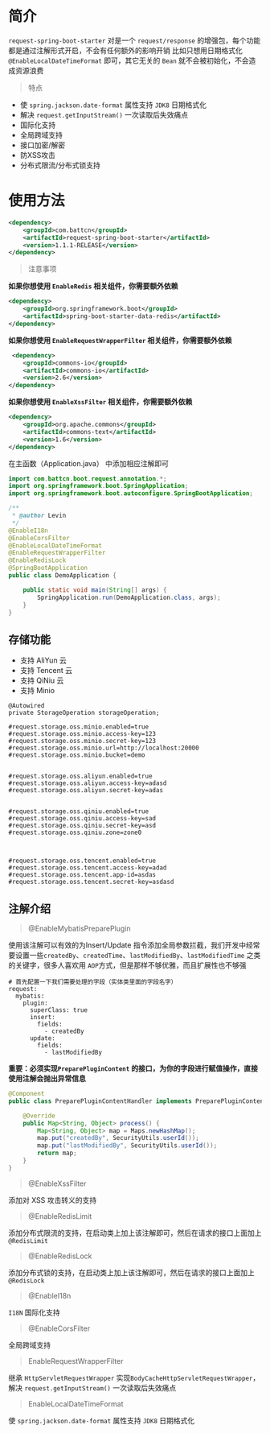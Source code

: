 # 简介

`request-spring-boot-starter` 对是一个 `request/response` 的增强包，每个功能都是通过注解形式开启，不会有任何额外的影响开销
比如只想用日期格式化 `@EnableLocalDateTimeFormat` 即可，其它无关的 `Bean` 就不会被初始化，不会造成资源浪费 


> 特点

- 使 `spring.jackson.date-format` 属性支持 `JDK8` 日期格式化
- 解决 `request.getInputStream()` 一次读取后失效痛点  
- 国际化支持
- 全局跨域支持
- 接口加密/解密
- 防XSS攻击
- 分布式限流/分布式锁支持

# 使用方法

``` xml
<dependency>
    <groupId>com.battcn</groupId>
    <artifactId>request-spring-boot-starter</artifactId>
    <version>1.1.1-RELEASE</version>
</dependency>
```

> 注意事项

**如果你想使用 `EnableRedis` 相关组件，你需要额外依赖**

``` xml
<dependency>
    <groupId>org.springframework.boot</groupId>
    <artifactId>spring-boot-starter-data-redis</artifactId>
</dependency>
```

**如果你想使用 `EnableRequestWrapperFilter` 相关组件，你需要额外依赖**

``` xml
 <dependency>
    <groupId>commons-io</groupId>
    <artifactId>commons-io</artifactId>
    <version>2.6</version>
</dependency>
```

**如果你想使用 `EnableXssFilter` 相关组件，你需要额外依赖**

``` xml
<dependency>
    <groupId>org.apache.commons</groupId>
    <artifactId>commons-text</artifactId>
    <version>1.6</version>
</dependency>
```



在主函数（Application.java） 中添加相应注解即可

``` java
import com.battcn.boot.request.annotation.*;
import org.springframework.boot.SpringApplication;
import org.springframework.boot.autoconfigure.SpringBootApplication;

/**
 * @author Levin
 */
@EnableI18n
@EnableCorsFilter
@EnableLocalDateTimeFormat
@EnableRequestWrapperFilter
@EnableRedisLock
@SpringBootApplication
public class DemoApplication {

    public static void main(String[] args) {
        SpringApplication.run(DemoApplication.class, args);
    }
}

```


## 存储功能

- 支持 AliYun 云
- 支持 Tencent 云
- 支持 QiNiu 云
- 支持 Minio 

``` 
@Autowired
private StorageOperation storageOperation;

#request.storage.oss.minio.enabled=true
#request.storage.oss.minio.access-key=123
#request.storage.oss.minio.secret-key=123
#request.storage.oss.minio.url=http://localhost:20000
#request.storage.oss.minio.bucket=demo


#request.storage.oss.aliyun.enabled=true
#request.storage.oss.aliyun.access-key=adasd
#request.storage.oss.aliyun.secret-key=adas


#request.storage.oss.qiniu.enabled=true
#request.storage.oss.qiniu.access-key=sad
#request.storage.oss.qiniu.secret-key=asd
#request.storage.oss.qiniu.zone=zone0



#request.storage.oss.tencent.enabled=true
#request.storage.oss.tencent.access-key=adad
#request.storage.oss.tencent.app-id=asdas
#request.storage.oss.tencent.secret-key=asdasd
```


## 注解介绍

> @EnableMybatisPreparePlugin

使用该注解可以有效的为Insert/Update 指令添加全局参数拦截，我们开发中经常要设置一些`createdBy`、`createdTime`、`lastModifiedBy`、`lastModifiedTime` 之类的关键字，很多人喜欢用 `AOP`方式，但是那样不够优雅，而且扩展性也不够强
``` properties
# 首先配置一下我们需要处理的字段（实体类里面的字段名字）
request:
  mybatis:
    plugin:
      superClass: true
      insert:
        fields:
          - createdBy
      update:
        fields:
          - lastModifiedBy            
```

**重要：必须实现`PreparePluginContent` 的接口，为你的字段进行赋值操作，直接使用注解会抛出异常信息**

``` java
@Component
public class PreparePluginContentHandler implements PreparePluginContent {

    @Override
    public Map<String, Object> process() {
        Map<String, Object> map = Maps.newHashMap();
        map.put("createdBy", SecurityUtils.userId());
        map.put("lastModifiedBy", SecurityUtils.userId());
        return map;
    }
}  
```

> @EnableXssFilter

添加对 XSS 攻击转义的支持

> @EnableRedisLimit

添加分布式限流的支持，在启动类上加上该注解即可，然后在请求的接口上面加上`@RedisLimit`

> @EnableRedisLock

添加分布式锁的支持，在启动类上加上该注解即可，然后在请求的接口上面加上`@RedisLock`

> @EnableI18n

`I18N` 国际化支持
 
> @EnableCorsFilter

全局跨域支持

> EnableRequestWrapperFilter

继承 `HttpServletRequestWrapper` 实现`BodyCacheHttpServletRequestWrapper`，解决 `request.getInputStream()` 一次读取后失效痛点

> EnableLocalDateTimeFormat

使 `spring.jackson.date-format` 属性支持 `JDK8` 日期格式化